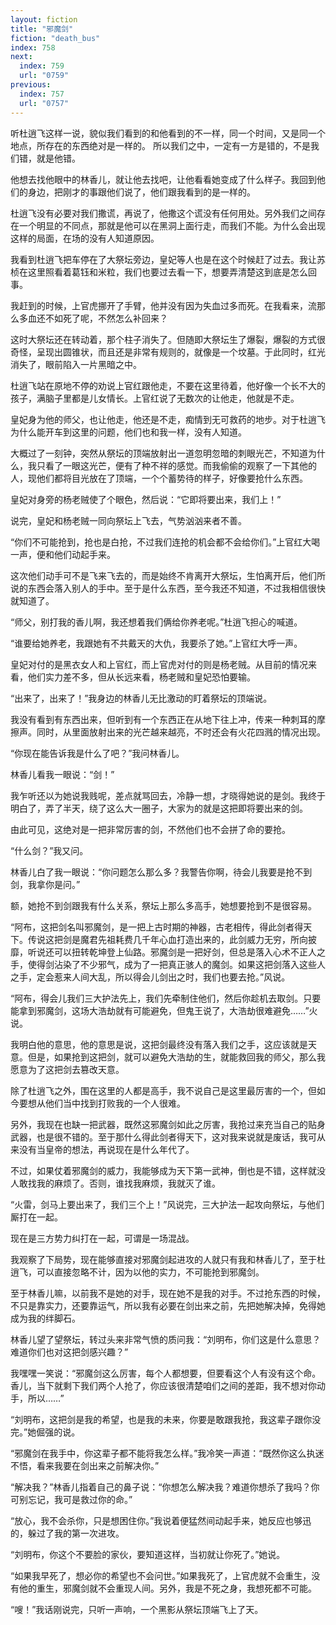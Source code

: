 ```yaml
---
layout: fiction
title: "邪魔剑"
fiction: "death_bus"
index: 758
next:
  index: 759
  url: "0759"
previous:
  index: 757
  url: "0757"
---
```

听杜逍飞这样一说，貌似我们看到的和他看到的不一样，同一个时间，又是同一个地点，所存在的东西绝对是一样的。 所以我们之中，一定有一方是错的，不是我们错，就是他错。

他想去找他眼中的林香儿，就让他去找吧，让他看看她变成了什么样子。我回到他们的身边，把刚才的事跟他们说了，他们跟我看到的是一样的。

杜逍飞没有必要对我们撒谎，再说了，他撒这个谎没有任何用处。另外我们之间存在一个明显的不同点，那就是他可以在黑洞上面行走，而我们不能。为什么会出现这样的局面，在场的没有人知道原因。

我看到杜逍飞把车停在了大祭坛旁边，皇妃等人也是在这个时候赶了过去。我让苏桢在这里照看着葛钰和米粒，我们也要过去看一下，想要弄清楚这到底是怎么回事。

我赶到的时候，上官虎挪开了手臂，他并没有因为失血过多而死。在我看来，流那么多血还不如死了呢，不然怎么补回来？

这时大祭坛还在转动着，那个柱子消失了。但随即大祭坛生了爆裂，爆裂的方式很奇怪，呈现出圆锥状，而且还是非常有规则的，就像是一个坟墓。于此同时，红光消失了，眼前陷入一片黑暗之中。

杜逍飞站在原地不停的劝说上官红跟他走，不要在这里待着，他好像一个长不大的孩子，满脑子里都是儿女情长。上官红说了无数次的让他走，他就是不走。

皇妃身为他的师父，也让他走，他还是不走，痴情到无可救药的地步。对于杜逍飞为什么能开车到这里的问题，他们也和我一样，没有人知道。

大概过了一刻钟，突然从祭坛的顶端放射出一道忽明忽暗的刺眼光芒，不知道为什么，我只看了一眼这光芒，便有了种不祥的感觉。而我偷偷的观察了一下其他的人，现他们都将目光放在了顶端，一个个蓄势待的样子，好像要抢什么东西。

皇妃对身旁的杨老贼使了个眼色，然后说：“它即将要出来，我们上！”

说完，皇妃和杨老贼一同向祭坛上飞去，气势汹汹来者不善。

“你们不可能抢到，抢也是白抢，不过我们连抢的机会都不会给你们。”上官红大喝一声，便和他们动起手来。

这次他们动手可不是飞来飞去的，而是始终不肯离开大祭坛，生怕离开后，他们所说的东西会落入别人的手中。至于是什么东西，至今我还不知道，不过我相信很快就知道了。

“师父，别打我的香儿啊，我还想着我们俩给你养老呢。”杜逍飞担心的喊道。

“谁要给她养老，我跟她有不共戴天的大仇，我要杀了她。”上官红大呼一声。

皇妃对付的是黑衣女人和上官红，而上官虎对付的则是杨老贼。从目前的情况来看，他们实力差不多，但从长远来看，杨老贼和皇妃恐怕要输。

“出来了，出来了！”我身边的林香儿无比激动的盯着祭坛的顶端说。

我没有看到有东西出来，但听到有一个东西正在从地下往上冲，传来一种刺耳的摩擦声。同时，从里面放射出来的光芒越来越亮，不时还会有火花四溅的情况出现。

“你现在能告诉我是什么了吧？”我问林香儿。

林香儿看我一眼说：“剑！”

我乍听还以为她说我贱呢，差点就骂回去，冷静一想，才晓得她说的是剑。我终于明白了，弄了半天，绕了这么大一圈子，大家为的就是这把即将要出来的剑。

由此可见，这绝对是一把非常厉害的剑，不然他们也不会拼了命的要抢。

“什么剑？”我又问。

林香儿白了我一眼说：“你问题怎么那么多？我警告你啊，待会儿我要是抢不到剑，我拿你是问。”

额，她抢不到剑跟我有什么关系，祭坛上那么多高手，她想要抢到不是很容易。

“阿布，这把剑名叫邪魔剑，是一把上古时期的神器，古老相传，得此剑者得天下。传说这把剑是魔君先祖耗费几千年心血打造出来的，此剑威力无穷，所向披靡，听说还可以扭转乾坤登上仙路。邪魔剑是一把好剑，但总是落入心术不正人之手，使得剑沾染了不少邪气，成为了一把真正骇人的魔剑。如果这把剑落入这些人之手，定会惹来人间大乱，所以得会儿剑出之时，我们也要去抢。”风说。

“阿布，得会儿我们三大护法先上，我们先牵制住他们，然后你趁机去取剑。只要能拿到邪魔剑，这场大浩劫就有可能避免，但鬼王说了，大浩劫很难避免……”火说。

我明白他的意思，他的意思是说，这把剑最终没有落入我们之手，这应该就是天意。但是，如果抢到这把剑，就可以避免大浩劫的生，就能救回我的师父，那么我愿意为了这把剑去篡改天意。

除了杜逍飞之外，围在这里的人都是高手，我不说自己是这里最厉害的一个，但如今要想从他们当中找到打败我的一个人很难。

另外，我现在也缺一把武器，既然这邪魔剑如此之厉害，我抢过来充当自己的贴身武器，也是很不错的。至于那什么得此剑者得天下，这对我来说就是废话，我可从来没有当皇帝的想法，再说现在是什么年代了。

不过，如果仗着邪魔剑的威力，我能够成为天下第一武神，倒也是不错，这样就没人敢找我的麻烦了。否则，谁找我麻烦，我就灭了谁。

“火雷，剑马上要出来了，我们三个上！”风说完，三大护法一起攻向祭坛，与他们厮打在一起。

现在是三方势力纠打在一起，可谓是一场混战。

我观察了下局势，现在能够直接对邪魔剑起进攻的人就只有我和林香儿了，至于杜逍飞，可以直接忽略不计，因为以他的实力，不可能抢到邪魔剑。

至于林香儿嘛，以前我不是她的对手，现在她不是我的对手。不过抢东西的时候，不只是靠实力，还要靠运气，所以我有必要在剑出来之前，先把她解决掉，免得她成为我的绊脚石。

林香儿望了望祭坛，转过头来非常气愤的质问我：“刘明布，你们这是什么意思？难道你们也对这把剑感兴趣？”

我嘿嘿一笑说：“邪魔剑这么厉害，每个人都想要，但要看这个人有没有这个命。香儿，当下就剩下我们两个人抢了，你应该很清楚咱们之间的差距，我不想对你动手，所以……”

“刘明布，这把剑是我的希望，也是我的未来，你要是敢跟我抢，我这辈子跟你没完。”她倔强的说。

“邪魔剑在我手中，你这辈子都不能将我怎么样。”我冷笑一声道：“既然你这么执迷不悟，看来我要在剑出来之前解决你。”

“解决我？”林香儿指着自己的鼻子说：“你想怎么解决我？难道你想杀了我吗？你可别忘记，我可是救过你的命。”

“放心，我不会杀你，只是想困住你。”我说着便猛然间动起手来，她反应也够迅的，躲过了我的第一次进攻。

“刘明布，你这个不要脸的家伙，要知道这样，当初就让你死了。”她说。

“如果我早死了，想必你的希望也不会问世。”如果我死了，上官虎就不会重生，没有他的重生，邪魔剑就不会重现人间。另外，我是不死之身，我想死都不可能。

“嗖！”我话刚说完，只听一声响，一个黑影从祭坛顶端飞上了天。